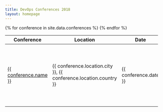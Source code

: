 ```yaml
---
title: DevOps Conferences 2018
layout: homepage
---
```


<div id="conferences">
    <div class="row">
        <div class="col-md-12">
    <table class="table table-hover">
        <thead class="thead-dark">
            <tr>
                <th scope="col" class="sort" data-sort="name">Conference <i class="fa fa-sort" aria-hidden="true"></i></th>
                <th scope="col" class="sort" data-sort="country">Location <i class="fa fa-sort" aria-hidden="true"></i></th>
                <th scope="col" class="sort" data-sort="date">Date <i class="fa fa-sort" aria-hidden="true"></i></th>
                <th scope="col" class="sort" data-sort="cost">Cost <i class="fa fa-sort" aria-hidden="true"></i></th>
            </tr>
        </thead>
        <tbody class="list">
        {% for conference in site.data.conferences %}
            <tr>
                <td class="name" data-name="{{ conference.name }}"><a href="{{ conference.url }}">{{ conference.name }}</a></td>
                <td class="location"><span class="city">{{ conference.location.city }}</span>, <span class="country">{{ conference.location.country }}</span></td>
                <td class="date" data-start-date="{{ conference.start-date }}">{{ conference.date }}</td>
                <td class="cost">
                {% case conference.cost %}
                    {% when "unknown" %}
                        <i class="fa fa-question"></i>
                    {% when "free" %}
                        <span>FREE</span>
                    {% when 1 %}
                        <i class="fa fa-usd"></i>
                    {% when 2 %}
                        <i class="fa fa-usd"></i><i class="fa fa-usd"></i>
                    {% when 3 %}
                        <i class="fa fa-usd"></i><i class="fa fa-usd"></i><i class="fa fa-usd"></i>
                {% endcase %}
                </td>
            </tr>
        {% endfor %}
        </tbody>
    </table>
    </div>
    </div>
</div>
